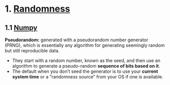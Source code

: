 # 1. [Randomness](https://machinelearningmastery.com/randomness-in-machine-learning/)
## 1.1 [Numpy](https://docs.scipy.org/doc/numpy-1.15.0/reference/routines.random.html)

**Pseudorandom:** generated with a pseudorandom number generator (PRNG), 
which is essentially any algorithm for generating seemingly random but still reproducible data.
- They start with a random number, known as the seed, and then use an algorithm to generate a pseudo-random **sequence of bits based on it**.
- The default when you don’t seed the generator is to use your **current system time** or a “randomness source” from your OS if one is available.
